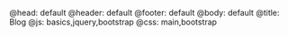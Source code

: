 @head: default
@header: default
@footer: default
@body: default
@title: Blog
@js: basics,jquery,bootstrap
@css: main,bootstrap
